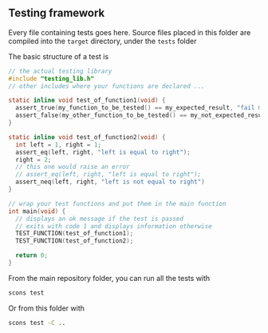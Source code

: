 ## Testing framework

Every file containing tests goes here. Source files placed in this folder are compiled into the `target` directory, under the `tests` folder

The basic structure of a test is

```c
// the actual testing library
#include "testing_lib.h"
// other includes where your functions are declared ...

static inline void test_of_function1(void) {
  assert_true(my_function_to_be_tested() == my_expected_result, "fail message to be shown");
  assert_false(my_other_function_to_be_tested() == my_not_expected_result, "some other fail message to be shown");
}

static inline void test_of_function2(void) {
  int left = 1, right = 1;
  assert_eq(left, right, "left is equal to right");
  right = 2;
  // this one would raise an error
  // assert_eq(left, right, "left is equal to right");
  assert_neq(left, right, "left is not equal to right")
}

// wrap your test functions and put them in the main function 
int main(void) {
  // displays an ok message if the test is passed
  // exits with code 1 and displays information otherwise
  TEST_FUNCTION(test_of_function1);
  TEST_FUNCTION(test_of_function2);

  return 0;
}
```

From the main repository folder, you can run all the tests with

```bash
scons test
```

Or from this folder with

```bash
scons test -C ..
```

